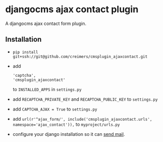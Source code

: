 # djangocms ajax contact plugin

A djangocms ajax contact form plugin.

## Installation

* ``pip install git+ssh://git@github.com/creimers/cmsplugin_ajaxcontact.git``

* add 

  ```
  'captcha',
  'cmsplugin_ajaxcontact'
  ```

  to ``INSTALLED_APPS`` in ``settings.py``

* add ``RECAPTCHA_PRIVATE_KEY`` and ``RECAPTCHA_PUBLIC_KEY`` to ``settings.py``

* add ``CAPTCHA_AJAX = True`` to ``settings.py``

* add ``url(r'^ajax_form/', include('cmsplugin_ajaxcontact.urls', namespace='ajax_contact')),`` to ``myproject/urls.py``

* configure your django installation so it can [send mail](https://docs.djangoproject.com/en/dev/topics/email/).
